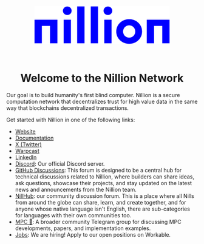 <p align="center">
  <a href="https://www.nillion.com">
    <picture>
    <img alt="nillion logo" src="https://github.com/NillionNetwork/.github/blob/main/assets/nillion.png" width="auto" height="100">
    </picture>
  </a>
</p>

</br>
<h1 align="center">Welcome to the Nillion Network</h1>

Our goal is to build humanity's first blind computer. Nillion is a secure
computation network that decentralizes trust for high value data in the same way
that blockchains decentralized transactions.

Get started with Nillion in one of the following links:
* <a href="https://nillion.com">Website</a>
* <a href="https://docs.nillion.com">Documentation</a>
* <a href="https://twitter.com/nillionnetwork">X (Twitter)</a>
* <a href="https://warpcast.com/nillion">Warpcast</a>
* <a href="https://www.linkedin.com/company/nillionnetwork/mycompany">LinkedIn</a>
* <a href="https://discord.com/invite/nillionnetwork">Discord</a>: Our official Discord server.
* <a href="https://github.com/orgs/NillionNetwork/discussions?discussions_q=">GitHub Discussions</a>: This forum is designed to be a central hub for technical discussions related to Nillion, where builders can share ideas, ask questions, showcase their projects, and stay updated on the latest news and announcements from the Nillion team.
* <a href="https://www.nillhub.com/">NillHub</a>: our community discussion forum. This is a place where all Nills from around the globe can share, learn, and create together, and for anyone whose native language isn't English, there are sub-categories for languages with their own communities too.
* <a href="https://t.me/Multipartycomputation">MPC 👀</a>: A broader community Telegram group for discussing MPC developments, papers, and implementation examples.
* <a href="https://apply.workable.com/nillion/">Jobs</a>: We are hiring! Apply to our open positions on Workable.
